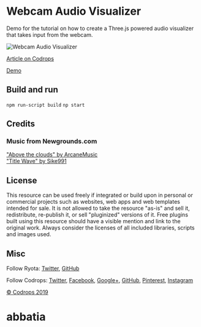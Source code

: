 # Webcam Audio Visualizer

Demo for the tutorial on how to create a Three.js powered audio visualizer that takes input from the webcam.

![Webcam Audio Visualizer](https://tympanus.net/codrops/wp-content/uploads/2019/08/WebcamAudioVisualizer_featured.png)

[Article on Codrops](https://tympanus.net/codrops/?p=42594)

[Demo](http://tympanus.net/Tutorials/webcam-audio-visualizer/)

## Build and run

```npm run-script build```
```np start``` 

## Credits

### Music from Newgrounds.com
["Above the clouds" by ArcaneMusic](https://www.newgrounds.com/audio/listen/872056)  
["Title Wave" by Sike991](https://www.newgrounds.com/audio/listen/232941)

## License
This resource can be used freely if integrated or build upon in personal or commercial projects such as websites, web apps and web templates intended for sale. It is not allowed to take the resource "as-is" and sell it, redistribute, re-publish it, or sell "pluginized" versions of it. Free plugins built using this resource should have a visible mention and link to the original work. Always consider the licenses of all included libraries, scripts and images used.

## Misc

Follow Ryota: [Twitter](https://twitter.com/r21nomi), [GitHub](https://github.com/r21nomi) 

Follow Codrops: [Twitter](http://www.twitter.com/codrops), [Facebook](http://www.facebook.com/codrops), [Google+](https://plus.google.com/101095823814290637419), [GitHub](https://github.com/codrops), [Pinterest](http://www.pinterest.com/codrops/), [Instagram](https://www.instagram.com/codropsss/)


[© Codrops 2019](http://www.codrops.com)





# abbatia
